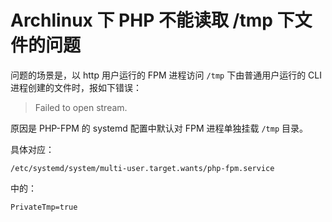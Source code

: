 # Archlinux 下 PHP 不能读取 /tmp 下文件的问题


问题的场景是，以 http 用户运行的 FPM 进程访问 `/tmp` 下由普通用户运行的 CLI 进程创建的文件时，报如下错误：

> Failed to open stream.

原因是 PHP-FPM 的 systemd 配置中默认对 FPM 进程单独挂载 `/tmp` 目录。

具体对应：

`/etc/systemd/system/multi-user.target.wants/php-fpm.service`

中的：

`PrivateTmp=true`

